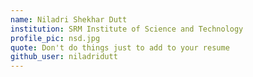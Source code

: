 ```yaml
---
name: Niladri Shekhar Dutt
institution: SRM Institute of Science and Technology
profile_pic: nsd.jpg 
quote: Don't do things just to add to your resume
github_user: niladridutt
---
```

